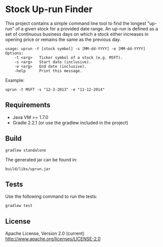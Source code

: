 # Stock Up-run Finder

This project contains a simple command line tool to find the longest "up-run" of a given stock
for a provided date range. An up-run is defined as a set of continuous business days on which
a stock either increases in opening price or remains the same as the previous day.

    usage: uprun -t [stock symbol] -s [MM-dd-YYYY] -e [MM-dd-YYYY]
    Options:
        -t <arg>   Ticker symbol of a stock (e.g. MSFT).
        -s <arg>   Start date (inclusive).
        -e <arg>   End date (inclusive).
        -help      Print this message.

Example:

    uprun -t MSFT -s "12-3-2013" -e "11-12-2014"

## Requirements

 - Java VM >= 1.7.0
 - Gradle  2.2.1 (or use the gradlew included in the project)

## Build

    gradlew standalone

The generated jar can be found in:

    build/libs/uprun.jar 

## Tests

Use the following command to run the tests:
    
    gradlew test
 
## License

Apache License, Version 2.0 (current)
http://www.apache.org/licenses/LICENSE-2.0

